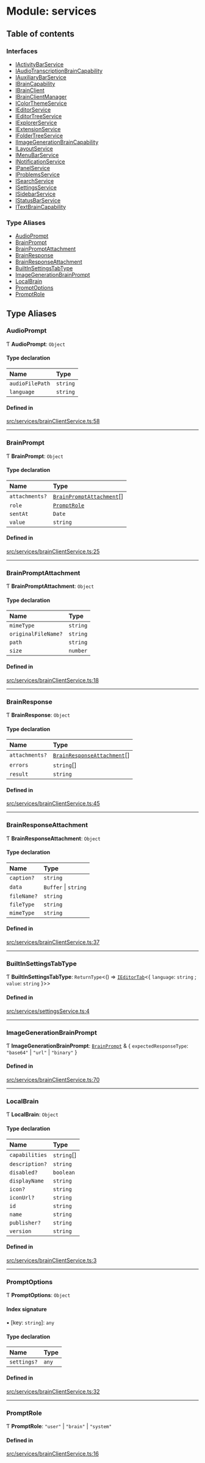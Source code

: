 # Module: services

## Table of contents

### Interfaces

- [IActivityBarService](../interfaces/services.IActivityBarService.md)
- [IAudioTranscriptionBrainCapability](../interfaces/services.IAudioTranscriptionBrainCapability.md)
- [IAuxiliaryBarService](../interfaces/services.IAuxiliaryBarService.md)
- [IBrainCapability](../interfaces/services.IBrainCapability.md)
- [IBrainClient](../interfaces/services.IBrainClient.md)
- [IBrainClientManager](../interfaces/services.IBrainClientManager.md)
- [IColorThemeService](../interfaces/services.IColorThemeService.md)
- [IEditorService](../interfaces/services.IEditorService.md)
- [IEditorTreeService](../interfaces/services.IEditorTreeService.md)
- [IExplorerService](../interfaces/services.IExplorerService.md)
- [IExtensionService](../interfaces/services.IExtensionService.md)
- [IFolderTreeService](../interfaces/services.IFolderTreeService.md)
- [IImageGenerationBrainCapability](../interfaces/services.IImageGenerationBrainCapability.md)
- [ILayoutService](../interfaces/services.ILayoutService.md)
- [IMenuBarService](../interfaces/services.IMenuBarService.md)
- [INotificationService](../interfaces/services.INotificationService.md)
- [IPanelService](../interfaces/services.IPanelService.md)
- [IProblemsService](../interfaces/services.IProblemsService.md)
- [ISearchService](../interfaces/services.ISearchService.md)
- [ISettingsService](../interfaces/services.ISettingsService.md)
- [ISidebarService](../interfaces/services.ISidebarService.md)
- [IStatusBarService](../interfaces/services.IStatusBarService.md)
- [ITextBrainCapability](../interfaces/services.ITextBrainCapability.md)

### Type Aliases

- [AudioPrompt](services.md#audioprompt)
- [BrainPrompt](services.md#brainprompt)
- [BrainPromptAttachment](services.md#brainpromptattachment)
- [BrainResponse](services.md#brainresponse)
- [BrainResponseAttachment](services.md#brainresponseattachment)
- [BuiltInSettingsTabType](services.md#builtinsettingstabtype)
- [ImageGenerationBrainPrompt](services.md#imagegenerationbrainprompt)
- [LocalBrain](services.md#localbrain)
- [PromptOptions](services.md#promptoptions)
- [PromptRole](services.md#promptrole)

## Type Aliases

### AudioPrompt

Ƭ **AudioPrompt**: `Object`

#### Type declaration

| Name | Type |
| :------ | :------ |
| `audioFilePath` | `string` |
| `language` | `string` |

#### Defined in

[src/services/brainClientService.ts:58](https://github.com/mtsdnz/allai-core/blob/5932278/src/services/brainClientService.ts#L58)

___

### BrainPrompt

Ƭ **BrainPrompt**: `Object`

#### Type declaration

| Name | Type |
| :------ | :------ |
| `attachments?` | [`BrainPromptAttachment`](services.md#brainpromptattachment)[] |
| `role` | [`PromptRole`](services.md#promptrole) |
| `sentAt` | `Date` |
| `value` | `string` |

#### Defined in

[src/services/brainClientService.ts:25](https://github.com/mtsdnz/allai-core/blob/5932278/src/services/brainClientService.ts#L25)

___

### BrainPromptAttachment

Ƭ **BrainPromptAttachment**: `Object`

#### Type declaration

| Name | Type |
| :------ | :------ |
| `mimeType` | `string` |
| `originalFileName?` | `string` |
| `path` | `string` |
| `size` | `number` |

#### Defined in

[src/services/brainClientService.ts:18](https://github.com/mtsdnz/allai-core/blob/5932278/src/services/brainClientService.ts#L18)

___

### BrainResponse

Ƭ **BrainResponse**: `Object`

#### Type declaration

| Name | Type |
| :------ | :------ |
| `attachments?` | [`BrainResponseAttachment`](services.md#brainresponseattachment)[] |
| `errors` | `string`[] |
| `result` | `string` |

#### Defined in

[src/services/brainClientService.ts:45](https://github.com/mtsdnz/allai-core/blob/5932278/src/services/brainClientService.ts#L45)

___

### BrainResponseAttachment

Ƭ **BrainResponseAttachment**: `Object`

#### Type declaration

| Name | Type |
| :------ | :------ |
| `caption?` | `string` |
| `data` | `Buffer` \| `string` |
| `fileName?` | `string` |
| `fileType` | `string` |
| `mimeType` | `string` |

#### Defined in

[src/services/brainClientService.ts:37](https://github.com/mtsdnz/allai-core/blob/5932278/src/services/brainClientService.ts#L37)

___

### BuiltInSettingsTabType

Ƭ **BuiltInSettingsTabType**: `ReturnType`\<() => [`IEditorTab`](../interfaces/model.IEditorTab.md)\<\{ `language`: `string` ; `value`: `string`  }\>\>

#### Defined in

[src/services/settingsService.ts:4](https://github.com/mtsdnz/allai-core/blob/5932278/src/services/settingsService.ts#L4)

___

### ImageGenerationBrainPrompt

Ƭ **ImageGenerationBrainPrompt**: [`BrainPrompt`](services.md#brainprompt) & \{ `expectedResponseType`: ``"base64"`` \| ``"url"`` \| ``"binary"``  }

#### Defined in

[src/services/brainClientService.ts:70](https://github.com/mtsdnz/allai-core/blob/5932278/src/services/brainClientService.ts#L70)

___

### LocalBrain

Ƭ **LocalBrain**: `Object`

#### Type declaration

| Name | Type |
| :------ | :------ |
| `capabilities` | `string`[] |
| `description?` | `string` |
| `disabled?` | `boolean` |
| `displayName` | `string` |
| `icon?` | `string` |
| `iconUrl?` | `string` |
| `id` | `string` |
| `name` | `string` |
| `publisher?` | `string` |
| `version` | `string` |

#### Defined in

[src/services/brainClientService.ts:3](https://github.com/mtsdnz/allai-core/blob/5932278/src/services/brainClientService.ts#L3)

___

### PromptOptions

Ƭ **PromptOptions**: `Object`

#### Index signature

▪ [key: `string`]: `any`

#### Type declaration

| Name | Type |
| :------ | :------ |
| `settings?` | `any` |

#### Defined in

[src/services/brainClientService.ts:32](https://github.com/mtsdnz/allai-core/blob/5932278/src/services/brainClientService.ts#L32)

___

### PromptRole

Ƭ **PromptRole**: ``"user"`` \| ``"brain"`` \| ``"system"``

#### Defined in

[src/services/brainClientService.ts:16](https://github.com/mtsdnz/allai-core/blob/5932278/src/services/brainClientService.ts#L16)
